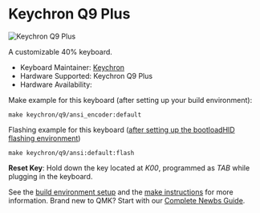 # Keychron Q9 Plus

![Keychron Q9 Plus]()

A customizable 40% keyboard.

* Keyboard Maintainer: [Keychron](https://github.com/keychron)
* Hardware Supported: Keychron Q9 Plus
* Hardware Availability:

Make example for this keyboard (after setting up your build environment):

    make keychron/q9/ansi_encoder:default

Flashing example for this keyboard ([after setting up the bootloadHID flashing environment](https://docs.qmk.fm/#/flashing_bootloadhid))

    make keychron/q9/ansi:default:flash

**Reset Key**: Hold down the key located at *K00*, programmed as *TAB* while plugging in the keyboard.

See the [build environment setup](https://docs.qmk.fm/#/getting_started_build_tools) and the [make instructions](https://docs.qmk.fm/#/getting_started_make_guide) for more information. Brand new to QMK? Start with our [Complete Newbs Guide](https://docs.qmk.fm/#/newbs).
